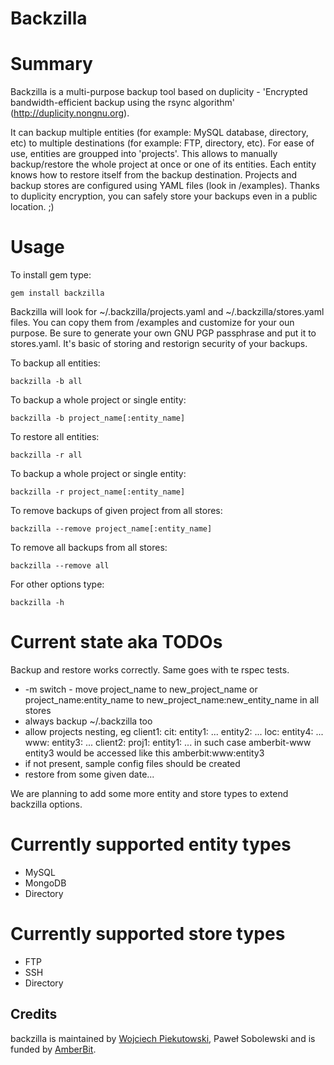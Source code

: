 Backzilla
=========

Summary
=======
Backzilla is a multi-purpose backup tool based on duplicity - 'Encrypted bandwidth-efficient backup using the rsync algorithm' (http://duplicity.nongnu.org).

It can backup multiple entities (for example: MySQL database, directory, etc) to multiple destinations (for example: FTP, directory, etc). For ease of use, entities are groupped into 'projects'. This allows to manually backup/restore the whole project at once or one of its entities. Each entity knows how to restore itself from the backup destination. Projects and backup stores are configured using YAML files (look in /examples). Thanks to duplicity encryption, you can safely store your backups even in a public location. ;)

Usage
=====
To install gem type:

    gem install backzilla

Backzilla will look for ~/.backzilla/projects.yaml and ~/.backzilla/stores.yaml files. You can copy them from /examples and customize for your oun purpose. Be sure to generate your own GNU PGP passphrase and put it to stores.yaml. It's basic of storing and restorign security of your backups.

To backup all entities:

    backzilla -b all

To backup a whole project or single entity:

    backzilla -b project_name[:entity_name]

To restore all entities:

    backzilla -r all

To backup a whole project or single entity:

    backzilla -r project_name[:entity_name]

To remove backups of given project from all stores:

    backzilla --remove project_name[:entity_name]

To remove all backups from all stores:

    backzilla --remove all

For other options type:

    backzilla -h

Current state aka TODOs
=======================
Backup and restore works correctly. Same goes with te rspec tests.

- -m switch - move project_name to new_project_name or project_name:entity_name to new_project_name:new_entity_name in all stores
- always backup ~/.backzilla too
- allow projects nesting, eg
    client1:
      cit:
        entity1:
          ...
        entity2:
          ...
      loc:
        entity4:
          ...
      www:
        entity3:
          ...
    client2:
      proj1:
        entity1:
          ...
  in such case amberbit-www entity3 would be accessed like this amberbit:www:entity3
- if not present, sample config files should be created
- restore from some given date...

We are planning to add some more entity and store types to extend backzilla options.

Currently supported entity types
======================
- MySQL
- MongoDB
- Directory

Currently supported store types
=====================
- FTP
- SSH
- Directory

Credits
-------
backzilla is maintained by [Wojciech Piekutowski](http://piekutowski.net), Paweł Sobolewski and is funded by [AmberBit](http://amberbit.com).

